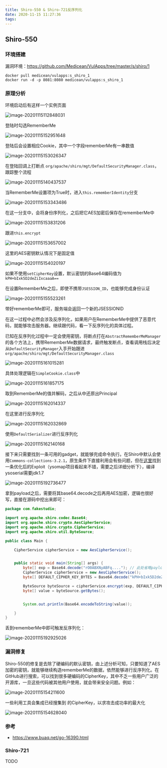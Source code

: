 ```yaml
---
title: Shiro-550 & Shiro-721反序列化
date: 2020-11-15 11:27:36
tags:
---
```


## Shiro-550

### 环境搭建

漏洞环境：https://github.com/Medicean/VulApps/tree/master/s/shiro/1

```
docker pull medicean/vulapps:s_shiro_1
docker run -d -p 8081:8080 medicean/vulapps:s_shiro_1
```

### 原理分析

环境启动后有这样一个实例页面

![image-20201115112848031](Shiro-550-Shiro-721反序列化/image-20201115112848031.png)

登陆时勾选RememberMe

![image-20201115152951648](Shiro-550-Shiro-721反序列化/image-20201115152951648.png)

登陆后会设置相应Cookie，其中一个字段rememberMe有一串数值

![image-20201115153026347](Shiro-550-Shiro-721反序列化/image-20201115153026347.png)

在登陆回调上打断点 `org/apache/shiro/mgt/DefaultSecurityManager.class`，跟踪整个流程

![image-20201115140437537](Shiro-550-Shiro-721反序列化/image-20201115140437537.png)

当RememberMe设置项为True时，进入`this.rememberIdentity`分支

![image-20201115153343486](Shiro-550-Shiro-721反序列化/image-20201115153343486.png)

在这一分支中，会将身份序列化，之后把它AES加密后保存在rememberMe中

![image-20201115153831206](Shiro-550-Shiro-721反序列化/image-20201115153831206.png)

跟进`this.encrypt`

![image-20201115153657002](Shiro-550-Shiro-721反序列化/image-20201115153657002.png)

这里的AES密钥默认情况下是固定值

![image-20201115154020197](Shiro-550-Shiro-721反序列化/image-20201115154020197.png)

如果不使用`setCipherKey`设置，默认密钥的Base64编码值为`kPH+bIxk5D2deZiIxcaaaA==`

在设置RememberMe之后，即使不携带`JSESSION_ID`，也能够完成身份认证

![image-20201115155523261](Shiro-550-Shiro-721反序列化/image-20201115155523261.png)

带好rememberMe即可，服务端会返回一个新的JSESSIONID

在这一过程中必然会涉及反序列化，如果用户在RememberMe中提供了恶意代码，就能够攻击服务器。继续跟代码，看一下反序列化的具体过程。

已知在反序列化过程中一定会使用密钥，将断点打在`AbstractRememberMeManager`的各个方法上，携带RememberMe数据请求，最终触发断点，查看调用栈后决定从`DefaultSecurityManager`入手开始跟进 `org/apache/shiro/mgt/DefaultSecurityManager.class`

![image-20201115161015281](Shiro-550-Shiro-721反序列化/image-20201115161015281.png)

具体处理逻辑在`SimpleCookie.class`中

![image-20201115161857175](Shiro-550-Shiro-721反序列化/image-20201115161857175.png)

取到RememberMe的值并解码，之后从中还原出Principal

![image-20201115162014337](Shiro-550-Shiro-721反序列化/image-20201115162014337.png)

在这里进行反序列化

![image-20201115162032869](Shiro-550-Shiro-721反序列化/image-20201115162032869.png)



使用`DefaultSerializer`进行反序列化

![image-20201115162140168](Shiro-550-Shiro-721反序列化/image-20201115162140168.png)

接下来只需要找到一条可用的gadget，就能够完成命令执行。在Shiro中默认会使用`Commons-collections-3.2.1`，原生条件下直接利用会有些问题，但在[这里](https://www.buaq.net/go-16390.html)找到一条优化后的Exploit（ysomap项目看起来不错，需要之后详细分析下），编译ysoserial需要jdk1.7

![image-20201115192736477](Shiro-550-Shiro-721反序列化/image-20201115192736477.png)

拿到payload之后，需要将其base64.decode之后再用AES加密，逻辑也很好写，直接在源码中挖出来即可：

```java
package com.fakestudio;

import org.apache.shiro.codec.Base64;
import org.apache.shiro.crypto.AesCipherService;
import org.apache.shiro.crypto.CipherService;
import org.apache.shiro.util.ByteSource;

public class Main {

    CipherService cipherService = new AesCipherService();


    public static void main(String[] args) {
        byte[] exp = Base64.decode("rO0ABXNyABFq...."); // 此处省略payload
        CipherService cipherService = new AesCipherService();
        byte[] DEFAULT_CIPHER_KEY_BYTES = Base64.decode("kPH+bIxk5D2deZiIxcaaaA=="); // 默认密钥

        ByteSource byteSource = cipherService.encrypt(exp, DEFAULT_CIPHER_KEY_BYTES);
        byte[] value = byteSource.getBytes();


        System.out.println(Base64.encodeToString(value));

    }
}

```

丢到rememberMe中即可触发反序列化：

![image-20201115192925026](Shiro-550-Shiro-721反序列化/image-20201115192925026.png)

### 漏洞修复

Shiro-550的修复是去除了硬编码的默认密钥，由上述分析可知，只要知道了AES加密的密钥，就能够继续构造rememberMe的数据，依然能够进行反序列化。在GitHub进行搜索，可以找到很多硬编码的CipherKey，其中不乏一些用户广泛的开源库，一旦这些代码被其他用户使用，就会带来安全问题。例如：

![image-20201115154211600](Shiro-550-Shiro-721反序列化/image-20201115154211600.png)

一些利用工具会集成已经搜集到 的CipherKey，以求攻击成功率的最大化

![image-20201115154628040](Shiro-550-Shiro-721反序列化/image-20201115154628040.png)

### 参考

* https://www.buaq.net/go-16390.html

### Shiro-721

TODO